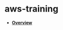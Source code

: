 # aws-training
- #### [Overview](https://github.com/CharlesRajendran/aws-training/blob/master/aws-overview.md)
